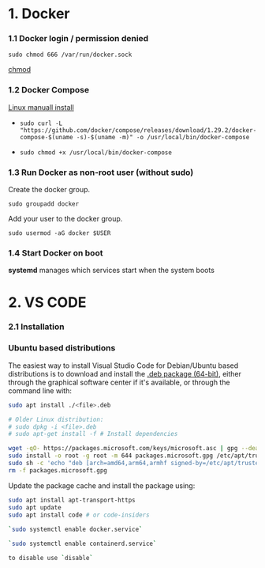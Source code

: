 <!-- 
layout: template
title: Docker Installation Notes
filename: installation.md -->


# 1. Docker

### 1.1 Docker login / permission denied

  `sudo chmod 666 /var/run/docker.sock`

  [chmod](http://www.chmod.pl/chmod-666.html)

### 1.2 Docker Compose
   [Linux manuall install](https://docs.docker.com/compose/install/#install-compose)

  * `sudo curl -L "https://github.com/docker/compose/releases/download/1.29.2/docker-compose-$(uname -s)-$(uname -m)" -o /usr/local/bin/docker-compose`
  
  * `sudo chmod +x /usr/local/bin/docker-compose`
   
### 1.3 Run Docker as non-root user (without sudo)

Create the docker group.

 `sudo groupadd docker`

Add your user to the docker group.

 `sudo usermod -aG docker $USER`

### 1.4 Start Docker on boot

 **systemd** manages which services start when the system boots
 
 
# 2. VS CODE

### 2.1 Installation


### Ubuntu based distributions

The easiest way to install Visual Studio Code for Debian/Ubuntu based distributions is to download and install the [.deb package (64-bit)](https://go.microsoft.com/fwlink/?LinkID=760868), either through the graphical software center if it's available, or through the command line with:

```bash
sudo apt install ./<file>.deb

# Older Linux distribution:
# sudo dpkg -i <file>.deb
# sudo apt-get install -f # Install dependencies
```


```bash
wget -qO- https://packages.microsoft.com/keys/microsoft.asc | gpg --dearmor > packages.microsoft.gpg
sudo install -o root -g root -m 644 packages.microsoft.gpg /etc/apt/trusted.gpg.d/
sudo sh -c 'echo "deb [arch=amd64,arm64,armhf signed-by=/etc/apt/trusted.gpg.d/packages.microsoft.gpg] https://packages.microsoft.com/repos/code stable main" > /etc/apt/sources.list.d/vscode.list'
rm -f packages.microsoft.gpg
```

Update the package cache and install the package using:

```bash
sudo apt install apt-transport-https
sudo apt update
sudo apt install code # or code-insiders
 
`sudo systemctl enable docker.service`

`sudo systemctl enable containerd.service`

to disable use `disable`
